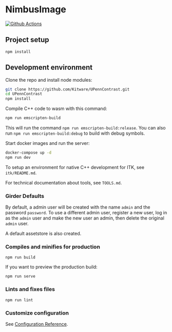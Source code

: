 # NimbusImage

[![Github Actions][github-actions-image]][github-actions-url]

## Project setup

```
npm install
```

## Development environment

Clone the repo and install node modules:
```sh
git clone https://github.com/Kitware/UPennContrast.git
cd UPennContrast
npm install
```

Compile C++ code to wasm with this command:
```sh
npm run emscripten-build
```

This will run the command `npm run emscripten-build:release`.
You can also run `npm run emscripten-build:debug` to build with debug symbols.

Start docker images and run the server:
```sh
docker-compose up -d
npm run dev
```

To setup an environment for native C++ development for ITK, see `itk/README.md`.

For technical documentation about tools, see `TOOLS.md`.


### Girder Defaults

By default, a admin user will be created with the name `admin` and the password `password`.  To use a different admin user, register a new user, log in as the `admin` user and make the new user an admin, then delete the original `admin` user.

A default assetstore is also created.

### Compiles and minifies for production

```
npm run build
```

If you want to preview the production build:

```
npm run serve
```

### Lints and fixes files

```
npm run lint
```

### Customize configuration

See [Configuration Reference](https://cli.vuejs.org/config/).

[github-actions-image]: https://github.com/Kitware/UPennContrast/workflows/node/badge.svg
[github-actions-url]: https://github.com/Kitware/UPennContrast/actions
